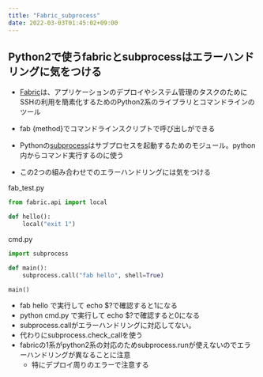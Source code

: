 ```yaml
---
title: "Fabric_subprocess"
date: 2022-03-03T01:45:02+09:00
---
```


## Python2で使うfabricとsubprocessはエラーハンドリングに気をつける


* [Fabric](https://fabric-ja.readthedocs.io/ja/latest/tutorial.html)は、アプリケーションのデプロイやシステム管理のタスクのためにSSHの利用を簡素化するためのPython2系のライブラリとコマンドラインのツール

* fab {method}でコマンドラインスクリプトで呼び出しができる

* Pythonの[subprocess](https://docs.python.org/ja/3/library/subprocess.html)はサブプロセスを起動するためのモジュール。python内からコマンド実行するのに使う

* この2つの組み合わせでのエラーハンドリングには気をつける

fab_test.py
```py
from fabric.api import local

def hello():
    local("exit 1")
```

cmd.py
```py
import subprocess

def main():
    subprocess.call("fab hello", shell=True)

main()
```

* fab hello で実行して echo $?で確認すると1になる
* python cmd.py で実行して echo $?で確認すると0になる
* subprocess.callがエラーハンドリングに対応してない。
* 代わりにsubprocess.check_callを使う
* fabricの1系がpython2系の対応のためsubprocess.runが使えないのでエラーハンドリングが異なることに注意
    * 特にデプロイ周りのエラーで注意する
